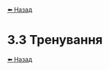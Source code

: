 <a href="javascript:void(0)" onclick="history.back()">⬅️ Назад</a>

# 3.3 Тренування

<a href="javascript:void(0)" onclick="history.back()">⬅️ Назад</a>